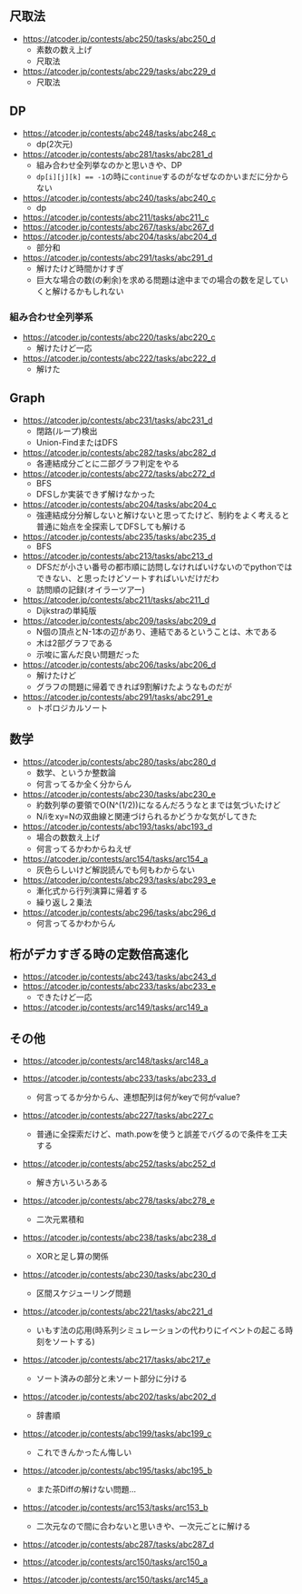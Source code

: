 ## 尺取法
- https://atcoder.jp/contests/abc250/tasks/abc250_d
    - 素数の数え上げ
    - 尺取法
- https://atcoder.jp/contests/abc229/tasks/abc229_d
    - 尺取法

## DP
- https://atcoder.jp/contests/abc248/tasks/abc248_c
    - dp(2次元)
- https://atcoder.jp/contests/abc281/tasks/abc281_d
    - 組み合わせ全列挙なのかと思いきや、DP
    - `dp[i][j][k] == -1`の時に`continue`するのがなぜなのかいまだに分からない
- https://atcoder.jp/contests/abc240/tasks/abc240_c
    - dp
- https://atcoder.jp/contests/abc211/tasks/abc211_c
- https://atcoder.jp/contests/abc267/tasks/abc267_d
- https://atcoder.jp/contests/abc204/tasks/abc204_d
    - 部分和
- https://atcoder.jp/contests/abc291/tasks/abc291_d
    - 解けたけど時間かけすぎ
    - 巨大な場合の数(の剰余)を求める問題は途中までの場合の数を足していくと解けるかもしれない
### 組み合わせ全列挙系
- https://atcoder.jp/contests/abc220/tasks/abc220_c
    - 解けたけど一応
- https://atcoder.jp/contests/abc222/tasks/abc222_d
    - 解けた

## Graph
- https://atcoder.jp/contests/abc231/tasks/abc231_d
    - 閉路(ループ)検出
    - Union-FindまたはDFS
- https://atcoder.jp/contests/abc282/tasks/abc282_d
    - 各連結成分ごとに二部グラフ判定をやる
- https://atcoder.jp/contests/abc272/tasks/abc272_d
    - BFS
    - DFSしか実装できず解けなかった
- https://atcoder.jp/contests/abc204/tasks/abc204_c
    - 強連結成分分解しないと解けないと思ってたけど、制約をよく考えると普通に始点を全探索してDFSしても解ける
- https://atcoder.jp/contests/abc235/tasks/abc235_d
    - BFS
- https://atcoder.jp/contests/abc213/tasks/abc213_d
    - DFSだが小さい番号の都市順に訪問しなければいけないのでpythonではできない、と思ったけどソートすればいいだけだわ
    - 訪問順の記録(オイラーツアー)
- https://atcoder.jp/contests/abc211/tasks/abc211_d
    - Dijkstraの単純版
- https://atcoder.jp/contests/abc209/tasks/abc209_d
    - N個の頂点とN-1本の辺があり、連結であるということは、木である
    - 木は2部グラフである
    - 示唆に富んだ良い問題だった
- https://atcoder.jp/contests/abc206/tasks/abc206_d
    - 解けたけど
    - グラフの問題に帰着できれば9割解けたようなものだが
- https://atcoder.jp/contests/abc291/tasks/abc291_e
    - トポロジカルソート
## 数学
- https://atcoder.jp/contests/abc280/tasks/abc280_d
    - 数学、というか整数論
    - 何言ってるか全く分からん
- https://atcoder.jp/contests/abc230/tasks/abc230_e
    - 約数列挙の要領でO(N^(1/2))になるんだろうなとまでは気づいたけど
    - N/iをxy=Nの双曲線と関連づけられるかどうかな気がしてきた
- https://atcoder.jp/contests/abc193/tasks/abc193_d
    - 場合の数数え上げ
    - 何言ってるかわからねえぜ
- https://atcoder.jp/contests/arc154/tasks/arc154_a
    - 灰色らしいけど解説読んでも何もわからない
- https://atcoder.jp/contests/abc293/tasks/abc293_e
    - 漸化式から行列演算に帰着する
    - 繰り返し２乗法
- https://atcoder.jp/contests/abc296/tasks/abc296_d
    - 何言ってるかわからん

## 桁がデカすぎる時の定数倍高速化
- https://atcoder.jp/contests/abc243/tasks/abc243_d
- https://atcoder.jp/contests/abc233/tasks/abc233_e
    - できたけど一応
- https://atcoder.jp/contests/arc149/tasks/arc149_a
## その他
- https://atcoder.jp/contests/arc148/tasks/arc148_a

- https://atcoder.jp/contests/abc233/tasks/abc233_d
    - 何言ってるか分からん、連想配列は何がkeyで何がvalue?
- https://atcoder.jp/contests/abc227/tasks/abc227_c
    - 普通に全探索だけど、math.powを使うと誤差でバグるので条件を工夫する
- https://atcoder.jp/contests/abc252/tasks/abc252_d
    - 解き方いろいろある
- https://atcoder.jp/contests/abc278/tasks/abc278_e
    - 二次元累積和
- https://atcoder.jp/contests/abc238/tasks/abc238_d
    - XORと足し算の関係
- https://atcoder.jp/contests/abc230/tasks/abc230_d
    - 区間スケジューリング問題
- https://atcoder.jp/contests/abc221/tasks/abc221_d
    - いもす法の応用(時系列シミュレーションの代わりにイベントの起こる時刻をソートする)
- https://atcoder.jp/contests/abc217/tasks/abc217_e
    - ソート済みの部分と未ソート部分に分ける
- https://atcoder.jp/contests/abc202/tasks/abc202_d
    - 辞書順
- https://atcoder.jp/contests/abc199/tasks/abc199_c
    - これできんかったん悔しい
- https://atcoder.jp/contests/abc195/tasks/abc195_b
    - また茶Diffの解けない問題…
- https://atcoder.jp/contests/arc153/tasks/arc153_b
    - 二次元なので間に合わないと思いきや、一次元ごとに解ける
- https://atcoder.jp/contests/abc287/tasks/abc287_d
- https://atcoder.jp/contests/arc150/tasks/arc150_a
- https://atcoder.jp/contests/arc150/tasks/arc145_a
